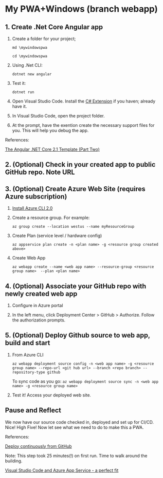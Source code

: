 # My PWA+Windows (branch webapp)

## 1. Create .Net Core Angular app

1. Create a folder for your project;
   
    `md \mywindowspwa`
    
    `cd \mywindowspwa`

2. Using .Net CLI:

    ```dotnet new angular```

3. Test it:

    ```dotnet run```

4. Open Visual Studio Code. Install the [C# Extension](https://marketplace.visualstudio.com/items?itemName=ms-vscode.csharp) if you haven; already have it. 
5. In Visual Studio Code, open the project folder.
6. At the prompt, have the exention create the necessary support files for you. This will help you debug the app.






References:

[The Angular .NET Core 2.1 Template (Part Two)](https://blog.jeremylikness.com/the-angular-net-core-2-1-template-part-two-d4db52550764)

## 2. (Optional) Check in your created app to public GitHub repo. Note URL

## 3. (Optional) Create Azure Web Site (requires Azure subscription)

1. [Install Azure CLI 2.0 ](https://docs.microsoft.com/en-us/cli/azure/install-azure-cli)

2. Create a resource group. For example:
   
    ```az group create --location westus --name myResourceGroup```

3. Create Plan (service level / hardware config)

    ```az appservice plan create -n <plan name> -g <resource group created above>```

4. Create Web App

    ```az webapp create --name <web app name> --resource-group <resource group name>  --plan <plan name>```

## 4. (Optional) Associate your GitHub repo with newly created web app

1. Configure in Azure portal

2. In the left menu, click Deployment Center > GitHub > Authorize. Follow the authorization prompts. 

## 5. (Optional) Deploy Github source to web app, build and start

1. From Azure CLI
    
   ```az webapp deployment source config -n <web app name> -g <resource group name> --repo-url <git hub url> --branch <repo branch> --repository-type github```

    To sync code as you go:
    ```az webapp deployment source sync -n <web app name> -g <resource group name>```


2. Test it! Access your deployed web site.

## Pause and Reflect

We now have our source code checked in, deployed and set up for CI/CD. Nice! High Five! Now let see what we need to do to make this a PWA.


References:

[Deploy continuously from GitHub](https://docs.microsoft.com/en-us/azure/app-service/app-service-continuous-deployment)

Note: This step took 25 minutes(!) on first run. Time to walk around the building.

[Visual Studio Code and Azure App Service - a perfect fit](https://azure.microsoft.com/en-us/blog/visual-studio-code-and-azure-app-service-a-perfect-fit/)


